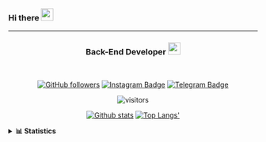 ### Hi there <img height="25" width="25"  src="https://camo.githubusercontent.com/35d3d11359a49bf12aebb834cc13fd81b95eff4e/68747470733a2f2f6d656469612e67697068792e636f6d2f6d656469612f6876524a434c467a6361737252346961377a2f67697068792e676966">

<hr>

<div align="center">
  
### Back-End Developer <img height="25" src="https://camo.githubusercontent.com/40dff491d4e8123af55298ef908faedb66c463e5/68747470733a2f2f6d656469612e67697068792e636f6d2f6d656469612f57556c706c634d704f43456d5447427442572f67697068792e676966">
 
</div>

<br>

<div align="center">

[![GitHub followers](https://img.shields.io/github/followers/hanifazzuhdi?label=Follow&style=social)](https://github.com/hanifazzuhdi/?tab=follow) 
[![Instagram Badge](https://img.shields.io/badge/-hanifazzuhdi-blue?style=social&logo=Instagram&link=https://www.instagram.com/hnfhanif52/)](https://www.instagram.com/hnfhanif52/)
[![Telegram Badge](https://img.shields.io/badge/-hanifazzuhdi-blue?style=social&logo=telegram&link=https://www.t.me/hanif0198/)](https://www.t.me/hanif0198/) 

![visitors](https://visitor-badge.glitch.me/badge?page_id=hanifazzuhdi.hanifazzuhdi)

[![Github stats](https://github-readme-stats.vercel.app/api?username=hanifazzuhdi&count_private=true&title_color=333&text_color=777&show_icons=true&icon_color=333&line_height=20px)](https://github.com/hanifazzuhdi)
[![Top Langs'](https://github-readme-stats.vercel.app/api/top-langs/?username=hanifazzuhdi&layout=compact)](https://github.com/hanifazzuhdi) 

 </div>
 
<details>
  <summary><b> 📊 Statistics </b></summary>
  
  <br/>
  
  <!--START_SECTION:waka-->
![Lines of code](https://img.shields.io/badge/From%20Hello%20World%20I%27ve%20Written-6.0%20million%20lines%20of%20code-blue)

**🐱 My Github Data** 

> 🏆 412 Contributions in the Year 2021
 > 
> 📦 226.7 kB Used in Github's Storage 
 > 
> 🚫 Not Opted to Hire
 > 
> 📜 20 Public Repositories 
 > 
> 🔑 15 Private Repositories  
 > 
**I'm an Early 🐤** 

```text
🌞 Morning    273 commits    ██████████░░░░░░░░░░░░░░░   42.26% 
🌆 Daytime    223 commits    ████████░░░░░░░░░░░░░░░░░   34.52% 
🌃 Evening    118 commits    ████░░░░░░░░░░░░░░░░░░░░░   18.27% 
🌙 Night      32 commits     █░░░░░░░░░░░░░░░░░░░░░░░░   4.95%

```
📅 **I'm Most Productive on Tuesday** 

```text
Monday       81 commits     ███░░░░░░░░░░░░░░░░░░░░░░   12.54% 
Tuesday      121 commits    ████░░░░░░░░░░░░░░░░░░░░░   18.73% 
Wednesday    94 commits     ███░░░░░░░░░░░░░░░░░░░░░░   14.55% 
Thursday     115 commits    ████░░░░░░░░░░░░░░░░░░░░░   17.8% 
Friday       83 commits     ███░░░░░░░░░░░░░░░░░░░░░░   12.85% 
Saturday     85 commits     ███░░░░░░░░░░░░░░░░░░░░░░   13.16% 
Sunday       67 commits     ██░░░░░░░░░░░░░░░░░░░░░░░   10.37%

```


📊 **This Week I Spent My Time On** 

```text
⌚︎ Time Zone: Asia/Jakarta

💬 Programming Languages: 
Blade Template           30 hrs 59 mins      ███████████░░░░░░░░░░░░░░   46.25% 
PHP                      28 hrs 24 mins      ██████████░░░░░░░░░░░░░░░   42.38% 
SCSS                     4 hrs 4 mins        █░░░░░░░░░░░░░░░░░░░░░░░░   6.09% 
CSS                      2 hrs 1 min         ░░░░░░░░░░░░░░░░░░░░░░░░░   3.03% 
HTML                     39 mins             ░░░░░░░░░░░░░░░░░░░░░░░░░   0.98%

🔥 Editors: 
VS Code                  56 hrs 42 mins      █████████████████████░░░░   84.61% 
PhpStorm                 10 hrs 18 mins      ███░░░░░░░░░░░░░░░░░░░░░░   15.39%

💻 Operating System: 
Mac                      67 hrs 1 min        █████████████████████████   100.0%

```


<!--END_SECTION:waka-->
</details>
